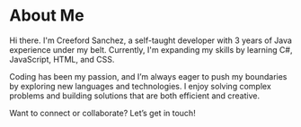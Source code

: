<h1>About Me</h1>
Hi there. I'm Creeford Sanchez, a self-taught developer with 3 years of Java experience under my belt. Currently, I'm expanding my skills by learning C#, JavaScript, HTML, and CSS.

Coding has been my passion, and I’m always eager to push my boundaries by exploring new languages and technologies. I enjoy solving complex problems and building solutions that are both efficient and creative.

Want to connect or collaborate? Let’s get in touch!
